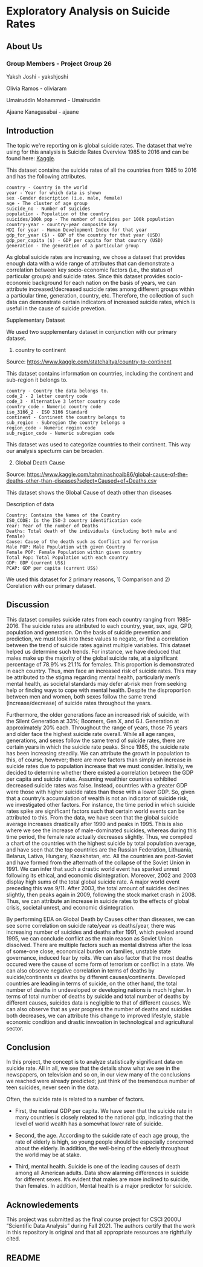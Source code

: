 # Exploratory Analysis on Suicide Rates 

## About Us

### Group Members - Project Group 26
Yaksh Joshi - yakshjoshi

Olivia Ramos - oliviaram

Umairuddin Mohammed - Umairuddin

Ajaane Kanagasabai - ajaane


## Introduction

The topic we're reporting on is global suicide rates. The dataset that we're using for this analysis is Suicide Rates Overview 1985 to 2016 and can be found here:
[Kaggle](https://www.kaggle.com/russellyates88/suicide-rates-overview-1985-to-2016 "Kaggle").

This dataset contains the suicide rates of all the countries from 1985 to 2016 and has the following attributes.

	country - Country in the world
	year - Year for which data is shown
	sex -Gender description (i.e. male, female)
	age - The cluster of age group
	suicide_no - Number of suicides
	population - Population of the country
	suicides/100k pop - The number of suicides per 100k population
	country-year - country-year composite key
	HDI for year - Human Development Index for that year
	gdp_for_year ($) - GDP of the country for that year (USD)
	gdp_per_capita ($) - GDP per capita for that country (USD)
	generation - The generation of a particular group

As global suicide rates are increasing, we chose a dataset that provides enough data with a wide range of attributes that can demonstrate a correlation between
key socio-economic factors (i.e., the status of particular groups) and suicide rates. Since this dataset provides socio-economic background for each nation on 
the basis of years, we can attribute increased/decreased sucicide rates among different groups within a particular time, generation, country, etc. Therefore, 
the collection of such data can demonstrate certain indicators of increased suicide rates, which is useful in the cause of suicide prevetion. 

Supplementary Dataset

We used two supplementary dataset in conjunction with our primary dataset.

1) country to continent

Source: https://www.kaggle.com/statchaitya/country-to-continent

This dataset contains information on countries, including the continent and sub-region it belongs to.

	country - Country the data belongs to.
	code_2 - 2 letter country code
	code_3 - Alternative 3 letter country code
	country_code - Numeric country code
	iso_3166_2 - ISO 3166 Standard
	continent - Continent the country belongs to
	sub_region - Subregion the country belongs o
	region_code - Numeric region code
	sub_region_code - Numeric subregion code

This dataset was used to categorize countries to their continent. This way our analysis specturm can be broaden.

2) Global Death Cause

Source: https://www.kaggle.com/tahminashoaib86/global-cause-of-the-deaths-other-than-diseases?select=Caused+of+Deaths.csv

This dataset shows the Global Cause of death other than diseases

Description of data

	Country: Contains the Names of the Country
	ISO_CODE: Is the ISO-3 country identification code
	Year: Year of the number of Deaths
	Deaths: Total death of the individuals (including both male and female)	
	Cause: Cause of the death such as Conflict and Terrorism
	Male POP: Male Population with given Country
	Female POP: Female Population within given country
	Total Pop: Total Population with each country
	GDP: GDP (current US$)
	PCAP: GDP per capita (current US$)

We used this dataset for 2 primary reasons, 1) Comparison and 2) Corelation with our primary dataset.


## Discussion
This dataset compiles suicide rates from each country ranging from 1985-2016. The suicide rates are attributed to each country, year, sex, age, GPD, population and generation. On the basis of suicide prevention and prediction, we must look into these values to negate, or find a correlation between the trend of suicide rates against multiple variables. This dataset helped us determine such trends. For instance, we have deduced that males make up the majority of the global suicide rate, at a significant percentage of 78.9% vs 21.1% for females. This proportion is demonstrated in each country. Thus, men face an increased risk of suicide rates. This may be attributed to the stigma regarding mental health, particularly men’s mental health, as societal standards may defer at-risk men from seeking help or finding ways to cope with mental health. Despite the disproportion between men and women, both sexes follow the same trend (increase/decrease) of suicide rates throughout the years. 

Furthermore, the older generations face an increased risk of suicide, with the Silent Generation at 33%; Boomers, Gen X, and G.I. Generation at approximately 20% each. Throughout the range of years, those 75 years and older face the highest suicide rate overall. While all age ranges, generations, and sexes follow the same trend of suicide rates, there are certain years in which the suicide rate peaks. Since 1985, the suicide rate has been increasing steadily. We can attribute the growth in population to this, of course, however; there are more factors than simply an increase in suicide rates due to population increase that we must consider. Initially, we decided to determine whether there existed a correlation between the GDP per capita and suicide rates. Assuming wealthier countries exhibited decreased suicide rates was false. Instead, countries with a greater GDP were those with higher suicide rates than those with a lower GDP. So, given that a country’s accumulation of wealth is not an indicator of suicide risk, we investigated other factors. For instance, the time period in which suicide rates spike are significant factors such that certain world events can be attributed to this. From the data, we have seen that the global suicide average increases drastically after 1990 and peaks in 1995. This is also where we see the increase of male-dominated suicides, whereas during this time period, the female rate actually decreases slightly. Thus, we compiled a chart of the countries with the highest suicide by total population average, and have seen that the top countries are the Russian Federation, Lithuania, Belarus, Lativa, Hungary, Kazakhstan, etc. All the countries are post-Soviet and have formed from the aftermath of the collapse of the Soviet Union in 1991. We can infer that such a drastic world event has sparked unrest following its ethical, and economic disintegration.  Moreover, 2002 and 2003 display high sums of the total global suicide rate. A major world event preceding this was 9/11. After 2003, the total amount of suicides declines slightly, then peaks again in 2009, following the stock market crash in 2008. Thus, we can attribute an increase in suicide rates to the effects of global crisis, societal unrest, and economic disintegration. 

By performing EDA on Global Death by Causes other than diseases, we can see some correlation on suicide rate/year vs deaths/year, there was increasing number of suicides and deaths after 1991, which peaked around 1995, we can conclude conflict as the main reason as Soviet Union dissolved. There are multiple factors such as mental distress after the loss of some-one close, economical burden on families, unstable state governance, induced fear by roits. We can also factor that the most deaths occured were the cause of some form of terrorism or conflict in a state. We can also observe negative correlation in terms of deaths by suicide/continents vs deaths by different causes/continents. Developed countries are leading in terms of suicide, on the other hand, the total number of deaths in undeveloped or developing nations is much higher. In terms of total number of deaths by suicide and total number of deaths by different causes, suicides data is negligible to that of different causes. We can also observe that as year progress the number of deaths and suicides both decreases, we can attribute this change to improved lifestyle, stable economic condition and drastic innvoation in technological and agricultural sector.


## Conclusion
In this project, the concept is to analyze statistically significant data on suicide rate. All in all, we see that the details show what we see in the newspapers, on television and so on, in our view many of the conclusions we reached were already predicted; just think of the tremendous number of teen suicides, never seen in the data.

Often, the suicide rate is related to a number of factors. 
- First, the national GDP per capita. We have seen that the suicide rate in many countries is closely related to the national gdp, indicating that the level of world wealth has a somewhat lower rate of suicide.

- Second, the age. According to the suicide rate of each age group, the rate of elderly is high, so young people should be especially concerned about the elderly. In addition, the well-being of the elderly throughout the world may be at stake.

- Third, mental health. Suicide is one of the leading causes of death among all American adults. Data show alarming differences in suicide for different sexes. It’s evident that males are more inclined to suicide, than females. In addition, Mental health is a major predictor for suicide.
## Acknowledements
This project was submitted as the final course project for CSCI 2000U “Scientific Data Analysis” during Fall 2021. The authors certify that the work in this 
repository is original and that all appropriate resources are rightfully cited.

## README


